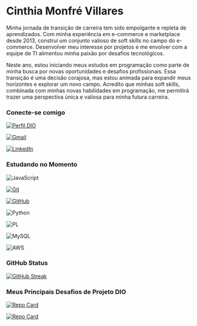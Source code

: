 # Cinthia Monfré Villares

Minha jornada de transição de carreira tem sido empolgante e repleta de aprendizados. Com minha experiência em e-commerce e marketplace desde 2013, construí um conjunto valioso de soft skills no campo do e-commerce. Desenvolver meu interesse por projetos e me envolver com a equipe de TI alimentou minha paixão por desafios tecnológicos.

Neste ano, estou iniciando meus estudos em programação como parte de minha busca por novas oportunidades e desafios profissionais. Essa transição é uma decisão corajosa, mas estou animada para expandir meus horizontes e explorar um novo campo. Acredito que minhas soft skills, combinada com minhas novas habilidades em programação, me permitirá trazer uma perspectiva única e valiosa para minha futura carreira.

### Conecte-se comigo

[![Perfil DIO](https://img.shields.io/badge/-Meu%20Perfil%20na%20DIO-30A3DC?style=for-the-badge)](https://github.com/CinthiaMonfre)

[![Gmail](https://img.shields.io/badge/Gmail-333333?style=for-the-badge&logo=gmail&logoColor=red)](mailto:cinthia.monfre@gmail.com)

[![LinkedIn](https://img.shields.io/badge/-LinkedIn-000?style=for-the-badge&logo=linkedin&logoColor=30A3DC)](https://www.linkedin.com/in/cinthia-monfr%C3%A9-villares-43082740/)

### Estudando no Momento

![JavaScript](https://img.shields.io/badge/JavaScript-000?style=for-the-badge&logo=javascript&logoColor=30A3DC)

[![Git](https://img.shields.io/badge/Git-000?style=for-the-badge&logo=git&logoColor=E94D5F)](https://git-scm.com/doc)

[![GitHub](https://img.shields.io/badge/GitHub-000?style=for-the-badge&logo=github&logoColor=30A3DC)](https://docs.github.com/)

![Python](https://img.shields.io/badge/Python-14354C?style=for-the-badge&logo=python&logoColor=white)

![PL](https://img.shields.io/badge/PL%2FSQL-FFFFFF?style=for-the-badge&logo=oracle&logoColor=FF0000&labelColor=FFFFFF&color=FF0000)

![MySQL](https://img.shields.io/badge/MySQL-00000F?style=for-the-badge&logo=mysql&logoColor=white)

![AWS](https://img.shields.io/badge/AWS-000.svg?style=for-the-badge&logo=amazon-aws&logoColor=white)


### GitHub Status

[![GitHub Streak](https://streak-stats.demolab.com/?user=CinthiaMonfre&theme=bear&background=000&border=30A3DC&dates=FFF)](https://git.io/streak-stats)


### Meus Principais Desafios de Projeto DIO

[![Repo Card](https://github-readme-stats.vercel.app/api/pin/?username=CinthiaMonfre&repo=Projeto-Classificador-Nivel-de-Heroi&bg_color=000&border_color=30A3DC&show_icons=true&icon_color=30A3DC&title_color=E94D5F&text_color=FFF)](https://github.com/CinthiaMonfre/Projeto-Classificador-Nivel-de-Heroi)

[![Repo Card](https://github-readme-stats.vercel.app/api/pin/?username=CinthiaMonfre&repo=Calculadora-Partidas-Rankeadas&bg_color=000&border_color=30A3DC&show_icons=true&icon_color=30A3DC&title_color=E94D5F&text_color=FFF)](https://github.com/CinthiaMonfre/Calculadora-Partidas-Rankeadas)
